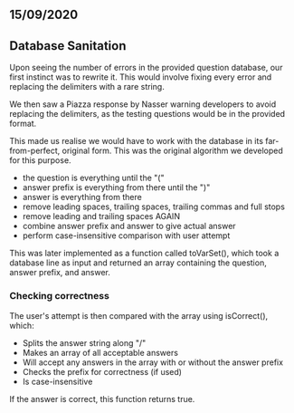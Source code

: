 ## 15/09/2020
## Database Sanitation

Upon seeing the number of errors in the provided question database, our first instinct was to rewrite it.
This would involve fixing every error and replacing the delimiters with a rare string. 

We then saw a Piazza response by Nasser warning developers to avoid replacing the delimiters,
as the testing questions would be in the provided format.

This made us realise we would have to work with the database in its far-from-perfect, original form.
This was the original algorithm we developed for this purpose.


- the question is everything until the "("
- answer prefix is everything from there until the ")"
- answer is everything from there
- remove leading spaces, trailing spaces, trailing commas and full stops
- remove leading and trailing spaces AGAIN
- combine answer prefix and answer to give actual answer
- perform case-insensitive comparison with user attempt

This was later implemented as a function called toVarSet(), which took a database line as input
and returned an array containing the question, answer prefix, and answer.

### Checking correctness
The user's attempt is then compared with the array using isCorrect(), which:

- Splits the answer string along "/"
- Makes an array of all acceptable answers
- Will accept any answers in the array with or without the answer prefix
- Checks the prefix for correctness (if used)
- Is case-insensitive

If the answer is correct, this function returns true.
